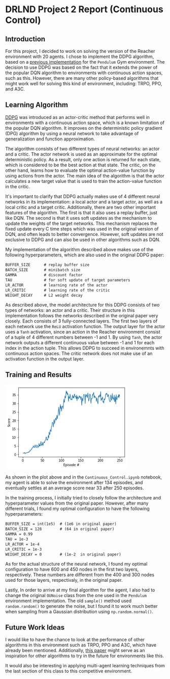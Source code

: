 # DRLND Project 2 Report (Continuous Control)

## Introduction

For this project, I decided to work on solving the version of the Reacher environment with 20 agents. I chose to implement the DDPG algorithm, based on a [previous implementation](https://github.com/MarcioPorto/deep-reinforcement-learning/tree/master/ddpg-pendulum) for the `Pendulum` Gym environment. The decision to use DDPG was based on the fact that it extends the power of the popular DQN algorithm to environments with continuous action spaces, such as this. However, there are many other policy-based algorithms that might work well for solving this kind of environment, including: TRPO, PPO, and A3C.

## Learning Algorithm

[DDPG](https://arxiv.org/pdf/1509.02971.pdf) was introduced as an actor-critic method that performs well in environments with a continuous action space, which is a known limitation of the popular DQN algorithm. It improves on the deterministic policy gradient (DPG) algorithm by using a neural network to take advantage of generalization and function approximation.

The algorithm consists of two different types of neural networks: an actor and a critic. The actor network is used as an approximate for the optimal deterministic policy. As a result, only one action is returned for each state, which is considered to be the best action at that state. The critic, on the other hand, learns how to evaluate the optimal action-value function by using actions from the actor. The main idea of the algorithm is that the actor calculates a new target value that is used to train the action-value function in the critic. 

It's important to clarify that DDPG actually makes use of 4 different neural networks in its implementation: a local actor and a target actor, as well as a local critic and a target critic. Additionally, there are two other important features of the algorithm. The first is that it also uses a replay buffer, just like DQN. The second is that it uses soft updates as the mechanism to update the weights of the target networks. This mechanism replaces the fixed update every C time steps which was used in the original version of DQN, and often leads to better convergence. However, soft updates are not exclusive to DDPG and can also be used in other algorithms such as DQN.

My implementation of the algorithm described above makes use of the following hyperparameters, which are also used in the original DDPG paper:

```
BUFFER_SIZE      # replay buffer size
BATCH_SIZE       # minibatch size
GAMMA            # discount factor
TAU              # for soft update of target parameters
LR_ACTOR         # learning rate of the actor 
LR_CRITIC        # learning rate of the critic
WEIGHT_DECAY     # L2 weight decay
```

As described above, the model architecture for this DDPG consists of two types of networks: an actor and a critic. Their structure in this implementation follows the networks described in the original paper very closely. Each consists of 3 fully-connected layers. The first two layers of each network use the `ReLU` activation function. The output layer for the actor uses a `Tanh` activation, since an action in the Reacher environment consist of a tuple of 4 different numbers between -1 and 1. By using `Tanh`, the actor network outputs a different continuous value between -1 and 1 for each index in the action tuple. This allows DDPG to succeed in environemnts with continuous action spaces. The critic network does not make use of an activation function in the output layer.

## Training and Results

![Plot of Rewards](https://github.com/iAbhyuday/Continuous-Control-DRLND/raw/master/plot.png)

As shown in the plot above and in the `Continuous_Control.ipynb` notebook, my agent is able to solve the environment after 134 episodes, and eventually settles at an average score near 33 after 250 episodes.

In the training process, I initially tried to closely follow the architecture and hyperparameter values from the original paper. However, after many different trials, I found my optimal configuration to have the following hyperparameters:

```
BUFFER_SIZE = int(1e5)  # (1e6 in original paper)
BATCH_SIZE = 128        # (64 in original paper)
GAMMA = 0.99
TAU = 1e-3 
LR_ACTOR = 1e-4 
LR_CRITIC = 1e-3 
WEIGHT_DECAY = 0        # (1e-2  in original paper)
```

As for the actual structure of the neural network, I found my optimal configuration to have 600 and 450 nodes in the first two layers, respectively. These numbers are different from the 400 and 300 nodes used for those layers, respectivaly, in the original paper.

Lastly, In order to arrive at my final algorithm for the agent, I also had to change the original `OUNoise` class from the one used in the `Pendulum` environment implementation. The old `sample()` method used `random.random()` to generate the noise, but I found it to work much better when sampling from a Gaussian distribution using `np.random.normal()`.

## Future Work Ideas

I would like to have the chance to look at the performance of other algorithms in this environment such as TRPO, PPO and A3C, which have already been mentioned. Additionally, [this paper](https://arxiv.org/pdf/1604.06778.pdf) might serve as an inspiration for other algorithms to try in the future for environments like this. 

It would also be interesting in applying multi-agent learning techniques from the last section of this class to this competitive environment.
